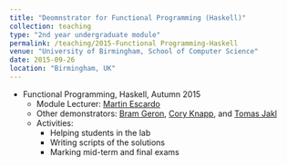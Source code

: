 ```yaml
---
title: "Deomnstrator for Functional Programming (Haskell)"
collection: teaching
type: "2nd year undergraduate module"
permalink: /teaching/2015-Functional Programming-Haskell
venue: "University of Birmingham, School of Computer Science"
date: 2015-09-26
location: "Birmingham, UK"
---
```


* Functional Programming, Haskell, Autumn 2015
   * Module Lecturer: [Martin Escardo](http://www.cs.bham.ac.uk/~mhe/) 
   * Other demonstrators: [Bram Geron](https://bram.xyz/blog/), [Cory Knapp](http://www.cs.bham.ac.uk/~cmk497/), and [Tomas Jakl](http://kam.mff.cuni.cz/~jaklt/)
   * Activities:
     * Helping students in the lab
     * Writing scripts of the solutions
     * Marking mid-term and final exams 
